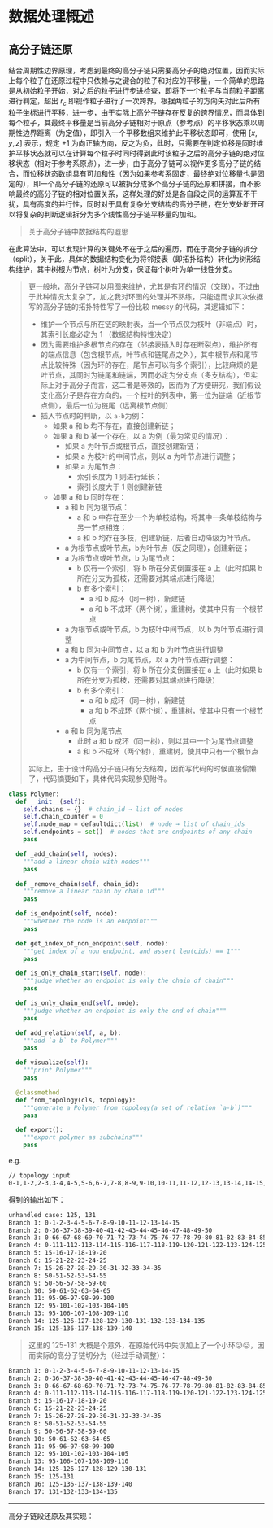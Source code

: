 # 数据处理概述

## 高分子链还原

结合周期性边界原理，考虑到最终的高分子链只需要高分子的绝对位置，因而实际上每个粒子在还原过程中只依赖与之键合的粒子和对应的平移量，一个简单的思路是从初始粒子开始，对之后的粒子进行步进检查，即将下一个粒子与当前粒子距离进行判定，超出 $r_c$ 即视作粒子进行了一次跨界，根据两粒子的方向矢对此后所有粒子坐标进行平移，进一步，由于实际上高分子链存在反复的跨界情况，而具体到每个粒子，其最终平移量是当前高分子链相对于原点（参考点）的平移状态乘以周期性边界距离（为定值），即引入一个平移数组来维护此平移状态即可，使用 $[x, y, z]$ 表示，规定 +1 为向正轴方向，反之为负，此时，只需要在判定位移是同时维护平移状态就可以在计算每个粒子时同时得到此时该粒子之后的高分子链的绝对位移状态（相对于参考系原点），进一步，由于高分子链可以视作更多高分子链的结合，而位移状态数组具有可加和性（因为如果参考系固定，最终绝对位移量也是固定的），即一个高分子链的还原可以被拆分成多个高分子链的还原和拼接，而不影响最终的高分子链的相对位置关系，这样处理的好处是各自段之间的运算互不干扰，具有高度的并行性，同时对于具有复杂分支结构的高分子链，在分支处断开可以将复杂的判断逻辑拆分为多个线性高分子链平移量的加和。

> 关于高分子链中数据结构的遐思

在此算法中，可以发现计算的关键处不在于之后的遍历，而在于高分子链的拆分（split），关于此，具体的数据结构变化为将邻接表（即拓扑结构）转化为树形结构维护，其中树根为节点，树叶为分支，保证每个树叶为单一线性分支。

> 更一般地，高分子链可以用图来维护，尤其是有环的情况（交联），不过由于此种情况太复杂了，加之我对环图的处理并不熟练，只能退而求其次依据写的高分子链的拓扑特性写了一份比较 messy 的代码，其逻辑如下：
>
> - 维护一个节点与所在链的映射表，当一个节点仅为枝叶（非端点）时，其索引长度必定为 1 （数据结构特性决定）
> - 因为需要维护多根节点的存在（邻接表插入时存在断裂点），维护所有的端点信息（包含根节点，叶节点和链尾点之外），其中根节点和尾节点比较特殊（因为环的存在，尾节点可以有多个索引），比较麻烦的是叶节点，其同时为链尾和链端，因而必定为分支点（多支结构），但实际上对于高分子而言，这二者是等效的，因而为了方便研究，我们假设支化高分子是存在方向的，一个枝叶的列表中，第一位为链端（近根节点侧），最后一位为链尾（远离根节点侧）
> - 插入节点时的判断，以 `a-b`为例：
>   - 如果 a 和 b 均不存在，直接创建新链；
>   - 如果 a 和 b 某一个存在，以 a 为例（最为常见的情况）：
>     - 如果 a 为叶节点或根节点，直接创建新链；
>     - 如果 a 为枝叶的中间节点，则以 a 为叶节点进行调整；
>     - 如果 a 为尾节点：
>       - 索引长度为 1 则进行延长；
>       - 索引长度大于 1 则创建新链
>   - 如果 a 和 b 同时存在：
>     - a 和 b 同为根节点：
>       - a 和 b 中存在至少一个为单枝结构，将其中一条单枝结构与另一节点相连；
>       - a 和 b 均存在多枝，创建新链，后者自动降级为叶节点。
>     - a 为根节点或叶节点，b为叶节点（反之同理），创建新链；
>     - a 为根节点或叶节点，b 为尾节点：
>       - b 仅有一个索引，将 b 所在分支倒置接在 a 上（此时如果 b 所在分支为孤枝，还需要对其端点进行降级）
>       - b 有多个索引：
>         - a 和 b 成环（同一树），新建链
>         - a 和 b 不成环（两个树），重建树，使其中只有一个根节点
>     - a 为根节点或叶节点，b 为枝叶中间节点，以 b 为叶节点进行调整
>     - a 和 b 同为中间节点，以 a 和 b 为叶节点进行调整
>     - a 为中间节点，b 为尾节点，以 a 为叶节点进行调整：
>       - b 仅有一个索引，将 b 所在分支倒置接在 a 上（此时如果 b 所在分支为孤枝，还需要对其端点进行降级）
>       - b 有多个索引：
>         - a 和 b 成环（同一树），新建链
>         - a 和 b 不成环（两个树），重建树，使其中只有一个根节点
>     - a 和 b 同为尾节点
>       - 此时 a 和 b 成环（同一树），则以其中一个为尾节点调整
>       - a 和 b 不成环（两个树），重建树，使其中只有一个根节点
>
> 实际上，由于设计的高分子链只有分支结构，因而写代码的时候直接偷懒了，代码摘要如下，具体代码实现参见附件。

```python
class Polymer:
  def __init__(self):
    self.chains = {}  # chain_id → list of nodes
    self.chain_counter = 0
    self.node_map = defaultdict(list)  # node → list of chain_ids
    self.endpoints = set()  # nodes that are endpoints of any chain
    pass

  def _add_chain(self, nodes):
    """add a linear chain with nodes"""
    pass

  def _remove_chain(self, chain_id):
    """remove a linear chain by chain id"""
    pass

  def is_endpoint(self, node):
    """whether the node is an endpoint"""
    pass

  def get_index_of_non_endpoint(self, node):
    """get index of a non endpoint, and assert len(cids) == 1"""
    pass

  def is_only_chain_start(self, node):
    """judge whether an endpoint is only the chain of chain"""
    pass

  def is_only_chain_end(self, node):
    """judge whether an endpoint is only the end of chain"""
    pass

  def add_relation(self, a, b):
	"""add `a-b` to Polymer"""
    pass

  def visualize(self):
    """print Polymer"""
    pass

  @classmethod
  def from_topology(cls, topology):
    """generate a Polymer from topology(a set of relation `a-b`)"""
    pass

  def export():
	"""export polymer as subchains"""
    pass
```

e.g.

```txt
// topology input
0-1,1-2,2-3,3-4,4-5,5-6,6-7,7-8,8-9,9-10,10-11,11-12,12-13,13-14,14-15,15-16,16-17,17-18,18-19,19-20,21-22,22-23,23-24,24-25,26-27,27-28,28-29,29-30,30-31,31-32,32-33,33-34,34-35,36-37,37-38,38-39,39-40,40-41,41-42,42-43,43-44,44-45,45-46,46-47,47-48,48-49,49-50,50-51,51-52,52-53,53-54,54-55,56-57,57-58,58-59,59-60,61-62,62-63,63-64,64-65,66-67,67-68,68-69,69-70,70-71,71-72,72-73,73-74,74-75,75-76,76-77,77-78,78-79,79-80,80-81,81-82,82-83,83-84,84-85,85-86,86-87,87-88,88-89,89-90,90-91,91-92,92-93,93-94,94-95,95-96,96-97,97-98,98-99,99-100,101-102,102-103,103-104,104-105,106-107,107-108,108-109,109-110,111-112,112-113,113-114,114-115,115-116,116-117,117-118,118-119,119-120,120-121,121-122,122-123,123-124,124-125,125-126,126-127,127-128,128-129,129-130,130-131,131-132,132-133,133-134,134-135,136-137,137-138,138-139,139-140,0-36,0-66,0-111,15-21,15-26,50-56,50-61,125-131,125-136,95-101,95-106
```

得到的输出如下：

```txt
unhandled case: 125, 131
Branch 1: 0-1-2-3-4-5-6-7-8-9-10-11-12-13-14-15
Branch 2: 0-36-37-38-39-40-41-42-43-44-45-46-47-48-49-50
Branch 3: 0-66-67-68-69-70-71-72-73-74-75-76-77-78-79-80-81-82-83-84-85-86-87-88-89-90-91-92-93-94-95
Branch 4: 0-111-112-113-114-115-116-117-118-119-120-121-122-123-124-125
Branch 5: 15-16-17-18-19-20
Branch 6: 15-21-22-23-24-25
Branch 7: 15-26-27-28-29-30-31-32-33-34-35
Branch 8: 50-51-52-53-54-55
Branch 9: 50-56-57-58-59-60
Branch 10: 50-61-62-63-64-65
Branch 11: 95-96-97-98-99-100
Branch 12: 95-101-102-103-104-105
Branch 13: 95-106-107-108-109-110
Branch 14: 125-126-127-128-129-130-131-132-133-134-135
Branch 15: 125-136-137-138-139-140
```

> 这里的 125-131 大概是个意外，在原始代码中失误加上了一个小环😥😥，因而实际的高分子链切分为（经过手动调整）：

```txt
Branch 1: 0-1-2-3-4-5-6-7-8-9-10-11-12-13-14-15
Branch 2: 0-36-37-38-39-40-41-42-43-44-45-46-47-48-49-50
Branch 3: 0-66-67-68-69-70-71-72-73-74-75-76-77-78-79-80-81-82-83-84-85-86-87-88-89-90-91-92-93-94-95
Branch 4: 0-111-112-113-114-115-116-117-118-119-120-121-122-123-124-125
Branch 5: 15-16-17-18-19-20
Branch 6: 15-21-22-23-24-25
Branch 7: 15-26-27-28-29-30-31-32-33-34-35
Branch 8: 50-51-52-53-54-55
Branch 9: 50-56-57-58-59-60
Branch 10: 50-61-62-63-64-65
Branch 11: 95-96-97-98-99-100
Branch 12: 95-101-102-103-104-105
Branch 13: 95-106-107-108-109-110
Branch 14: 125-126-127-128-129-130-131
Branch 15: 125-131
Branch 16: 125-136-137-138-139-140
Branch 17: 131-132-133-134-135
```

---

高分子链段还原及其实现：


